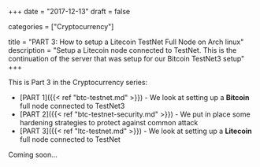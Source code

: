 +++
date = "2017-12-13"
draft = false

categories = ["Cryptocurrency"]

title = "PART 3: How to setup a Litecoin TestNet Full Node on Arch linux"
description = "Setup a Litecoin node connected to TestNet. This is the continuation of the server that was setup for our Bitcoin TestNet3 setup"
+++

This is Part 3 in the Cryptocurrency series:

* [PART 1]({{< ref "btc-testnet.md" >}}) - We look at setting up a **Bitcoin** full node connected to TestNet3
* [PART 2]({{< ref "btc-testnet-security.md" >}}) - We put in place some hardening strategies to protect against common attack
* [PART 3]({{< ref "ltc-testnet.md" >}}) - We look at setting up a **Litecoin** full node connected to TestNet

Coming soon...